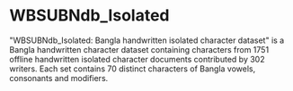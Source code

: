 # WBSUBNdb_Isolated
"WBSUBNdb_Isolated: Bangla handwritten isolated character dataset" is a Bangla handwritten character dataset containing characters from 1751 offline handwritten isolated character documents contributed by 302 writers. Each set contains 70 distinct characters of Bangla vowels, consonants and modifiers.
